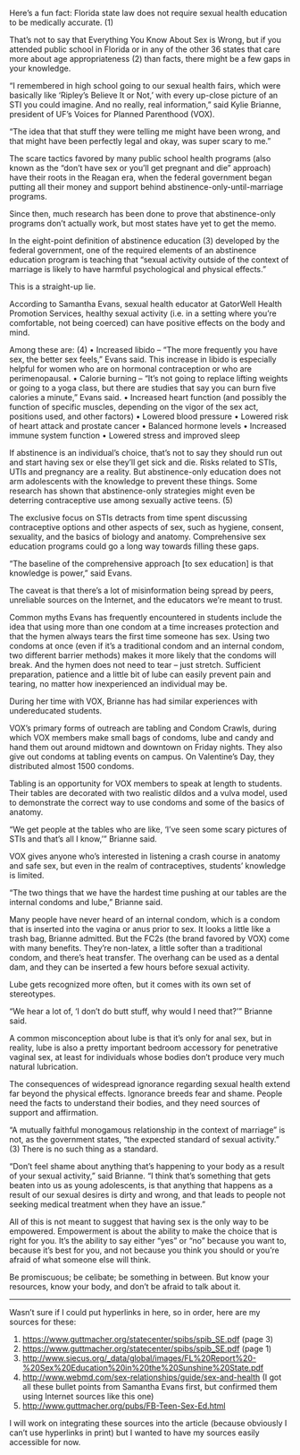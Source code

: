 Here’s a fun fact: Florida state law does not require sexual health education to be medically accurate. (1) 

That’s not to say that Everything You Know About Sex is Wrong, but if you attended public school in Florida or in any of the other 36 states that care more about age appropriateness (2) than facts, there might be a few gaps in your knowledge. 

“I remembered in high school going to our sexual health fairs, which were basically like ‘Ripley’s Believe It or Not,’ with every up-close picture of an STI you could imagine. And no really, real information,” said Kylie Brianne, president of UF’s Voices for Planned Parenthood (VOX). 

“The idea that that stuff they were telling me might have been wrong, and that might have been perfectly legal and okay, was super scary to me.”

The scare tactics favored by many public school health programs (also known as the “don’t have sex or you’ll get pregnant and die” approach) have their roots in the Reagan era, when the federal government began putting all their money and support behind abstinence-only-until-marriage programs. 

Since then, much research has been done to prove that abstinence-only programs don’t actually work, but most states have yet to get the memo. 

In the eight-point definition of abstinence education (3) developed by the federal government, one of the required elements of an abstinence education program is teaching that “sexual activity outside of the context of marriage is likely to have harmful psychological and physical effects.” 

This is a straight-up lie. 

According to Samantha Evans, sexual health educator at GatorWell Health Promotion Services, healthy sexual activity (i.e. in a setting where you’re comfortable, not being coerced) can have positive effects on the body and mind. 

Among these are: (4)
•	Increased libido – “The more frequently you have sex, the better sex feels,” Evans said. This increase in libido is especially helpful for women who are on hormonal contraception or who are perimenopausal. 
•	Calorie burning – “It’s not going to replace lifting weights or going to a yoga class, but there are studies that say you can burn five calories a minute,” Evans said.
•	Increased heart function (and possibly the function of specific muscles, depending on the vigor of the sex act, positions used, and other factors)
•	Lowered blood pressure 
•	Lowered risk of heart attack and prostate cancer
•	Balanced hormone levels
•	Increased immune system function
•	Lowered stress and improved sleep

If abstinence is an individual’s choice, that’s not to say they should run out and start having sex or else they’ll get sick and die. Risks related to STIs, UTIs and pregnancy are a reality. But abstinence-only education does not arm adolescents with the knowledge to prevent these things. Some research has shown that abstinence-only strategies might even be deterring contraceptive use among sexually active teens. (5) 

The exclusive focus on STIs detracts from time spent discussing contraceptive options and other aspects of sex, such as hygiene, consent, sexuality, and the basics of biology and anatomy. Comprehensive sex education programs could go a long way towards filling these gaps.

“The baseline of the comprehensive approach [to sex education] is that knowledge is power,” said Evans.

The caveat is that there’s a lot of misinformation being spread by peers, unreliable sources on the Internet, and the educators we’re meant to trust. 

Common myths Evans has frequently encountered in students include the idea that using more than one condom at a time increases protection and that the hymen always tears the first time someone has sex. Using two condoms at once (even if it’s a traditional condom and an internal condom, two different barrier methods) makes it more likely that the condoms will break. And the hymen does not need to tear – just stretch. Sufficient preparation, patience and a little bit of lube can easily prevent pain and tearing, no matter how inexperienced an individual may be. 

During her time with VOX, Brianne has had similar experiences with undereducated students. 

VOX’s primary forms of outreach are tabling and Condom Crawls, during which VOX members make small bags of condoms, lube and candy and hand them out around midtown and downtown on Friday nights. They also give out condoms at tabling events on campus. On Valentine’s Day, they distributed almost 1500 condoms. 

Tabling is an opportunity for VOX members to speak at length to students. Their tables are decorated with two realistic dildos and a vulva model, used to demonstrate the correct way to use condoms and some of the basics of anatomy.

“We get people at the tables who are like, ‘I’ve seen some scary pictures of STIs and that’s all I know,’” Brianne said.

VOX gives anyone who’s interested in listening a crash course in anatomy and safe sex, but even in the realm of contraceptives, students’ knowledge is limited. 

“The two things that we have the hardest time pushing at our tables are the internal condoms and lube,” Brianne said.

Many people have never heard of an internal condom, which is a condom that is inserted into the vagina or anus prior to sex. It looks a little like a trash bag, Brianne admitted. But the FC2s (the brand favored by VOX) come with many benefits. They’re non-latex, a little softer than a traditional condom, and there’s heat transfer. The overhang can be used as a dental dam, and they can be inserted a few hours before sexual activity. 

Lube gets recognized more often, but it comes with its own set of stereotypes.

“We hear a lot of, ‘I don’t do butt stuff, why would I need that?’” Brianne said. 

A common misconception about lube is that it’s only for anal sex, but in reality, lube is also a pretty important bedroom accessory for penetrative vaginal sex, at least for individuals whose bodies don’t produce very much natural lubrication. 

The consequences of widespread ignorance regarding sexual health extend far beyond the physical effects. Ignorance breeds fear and shame. People need the facts to understand their bodies, and they need sources of support and affirmation. 

“A mutually faithful monogamous relationship in the context of marriage” is not, as the government states, “the expected standard of sexual activity.” (3) There is no such thing as a standard.

“Don’t feel shame about anything that’s happening to your body as a result of your sexual activity,” said Brianne. “I think that’s something that gets beaten into us as young adolescents, is that anything that happens as a result of our sexual desires is dirty and wrong, and that leads to people not seeking medical treatment when they have an issue.”

All of this is not meant to suggest that having sex is the only way to be empowered. Empowerment is about the ability to make the choice that is right for you. It’s the ability to say either “yes” or “no” because you want to, because it’s best for you, and not because you think you should or you’re afraid of what someone else will think.

Be promiscuous; be celibate; be something in between. But know your resources, know your body, and don’t be afraid to talk about it.

***
Wasn’t sure if I could put hyperlinks in here, so in order, here are my sources for these:
1) https://www.guttmacher.org/statecenter/spibs/spib_SE.pdf (page 3)
2) https://www.guttmacher.org/statecenter/spibs/spib_SE.pdf (page 1)
3) http://www.siecus.org/_data/global/images/FL%20Report%20-%20Sex%20Education%20in%20the%20Sunshine%20State.pdf
4) http://www.webmd.com/sex-relationships/guide/sex-and-health (I got all these bullet points from Samantha Evans first, but confirmed them using Internet sources like this one)
5) http://www.guttmacher.org/pubs/FB-Teen-Sex-Ed.html

I will work on integrating these sources into the article (because obviously I can’t use hyperlinks in print) but I wanted to have my sources easily accessible for now.
